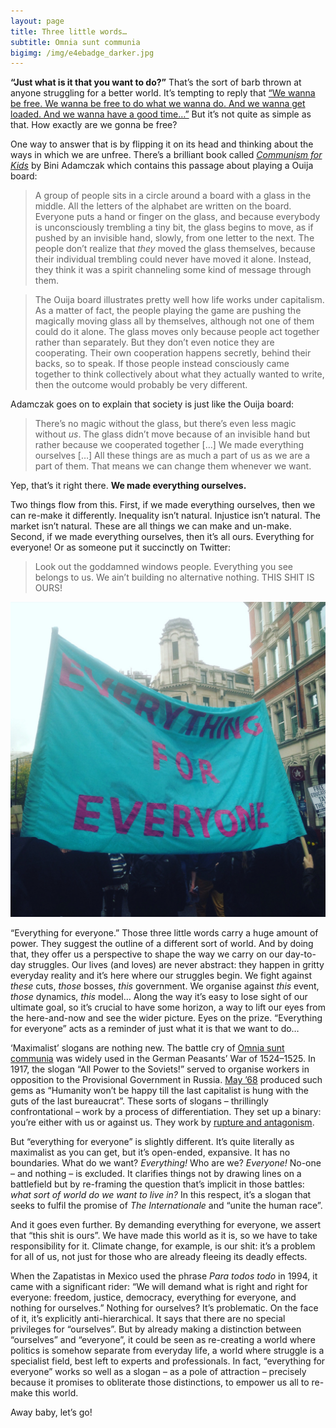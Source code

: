 ```yaml
---
layout: page
title: Three little words…
subtitle: Omnia sunt communia
bigimg: /img/e4ebadge_darker.jpg
---
```


**“Just what is it that you want to do?”** That’s the sort of barb thrown at anyone struggling for a better world. It’s tempting to reply that [“We wanna be free. We wanna be free to do what we wanna do. And we wanna get loaded. And we wanna have a good time…”](https://www.youtube.com/watch?v=wf73xqZvk6k) But it’s not quite as simple as that. How exactly are we gonna be free?

One way to answer that is by flipping it on its head and thinking about the ways in which we are unfree. There’s a brilliant book called [*Communism for Kids*](https://mitpress.mit.edu/books/communism-kids) by Bini Adamczak which contains this passage about playing a Ouija board:

>A group of people sits in a circle around a board with a glass in the middle. All the letters of the alphabet are written on the board. Everyone puts a hand or finger on the glass, and because everybody is unconsciously trembling a tiny bit, the glass begins to move, as if pushed by an invisible hand, slowly, from one letter to the next. The people don’t realize that *they* moved the glass themselves, because their individual trembling could never have moved it alone. Instead, they think it was a spirit channeling some kind of message through them.

>The Ouija board illustrates pretty well how life works under capitalism. As a matter of fact, the people playing the game are pushing the magically moving glass all by themselves, although not one of them could do it alone. The glass moves only because people act together rather than separately. But they don’t even notice they are cooperating. Their own cooperation happens secretly, behind their backs, so to speak. If those people instead consciously came together to think collectively about what they actually wanted to write, then the outcome would probably be very different.

Adamczak goes on to explain that society is just like the Ouija board:

>There’s no magic without the glass, but there’s even less magic without *us*. The glass didn’t move because of an invisible hand but rather because we cooperated together […] We made everything ourselves […] All these things are as much a part of us as we are a part of them. That means we can change them whenever we want.

Yep, that’s it right there. **We made everything ourselves.**

Two things flow from this. First, if we made everything ourselves, then we can re-make it differently. Inequality isn’t natural. Injustice isn’t natural. The market isn’t natural. These are all things we can make and un-make. Second, if we made everything ourselves, then it’s all ours. Everything for everyone! Or as someone put it succinctly on Twitter:

>Look out the goddamned windows people. Everything you see belongs to us. We ain’t building no alternative nothing. THIS SHIT IS OURS!

![everything for everyone banner](/img/e4ebanner.jpg)

“Everything for everyone.” Those three little words carry a huge amount of power. They suggest the outline of a different sort of world. And by doing that, they offer us a perspective to shape the way we carry on our day-to-day struggles. Our lives (and loves) are never abstract: they happen in gritty everyday reality and it’s here where our struggles begin. We fight against *these* cuts, *those* bosses, *this* government. We organise against *this* event, *those* dynamics, *this* model… Along the way it’s easy to lose sight of our ultimate goal, so it’s crucial to have some horizon, a way to lift our eyes from the here-and-now and see the wider picture. Eyes on the prize. “Everything for everyone” acts as a reminder of just what it is that we want to do…

‘Maximalist’ slogans are nothing new. The battle cry of [Omnia sunt communia](http://www.freelyassociating.org/2013/05/omnia-sunt-communia/) was widely used in the German Peasants’ War of 1524–1525. In 1917, the slogan “All Power to the Soviets!” served to organise workers in opposition to the Provisional Government in Russia. [May ’68](https://www.marxists.org/history/france/may-1968/slogans.htm) produced such gems as “Humanity won’t be happy till the last capitalist is hung with the guts of the last bureaucrat”. These sorts of slogans – thrillingly confrontational – work by a process of differentiation. They set up a binary: you’re either with us or against us. They work by [rupture and antagonism](http://www.turbulence.org.uk/index.html@p=86.html).

But “everything for everyone” is slightly different. It’s quite literally as maximalist as you can get, but it’s open-ended, expansive. It has no boundaries. What do we want? *Everything!* Who are we? *Everyone!* No-one – and nothing – is excluded. It clarifies things not by drawing lines on a battlefield but by re-framing the question that’s implicit in those battles: *what sort of world do we want to live in?* In this respect, it’s a slogan that seeks to fulfil the promise of *The Internationale* and “unite the human race”.

And it goes even further. By demanding everything for everyone, we assert that “this shit is ours”. We have made this world as it is, so we have to take responsibility for it. Climate change, for example, is our shit: it’s a problem for all of us, not just for those who are already fleeing its deadly effects.

When the Zapatistas in Mexico used the phrase *Para todos todo* in 1994, it came with a significant rider: “We will demand what is right and right for everyone: freedom, justice, democracy, everything for everyone, and nothing for ourselves.” Nothing for ourselves? It’s problematic. On the face of it, it’s explicitly anti-hierarchical. It says that there are no special privileges for “ourselves”. But by already making a distinction between “ourselves” and “everyone”, it could be seen as re-creating a world where politics is somehow separate from everyday life, a world where struggle is a specialist field, best left to experts and professionals. In fact, “everything for everyone” works so well as a slogan – as a pole of attraction – precisely because it promises to obliterate those distinctions, to empower us all to re-make this world.

Away baby, let’s go!
